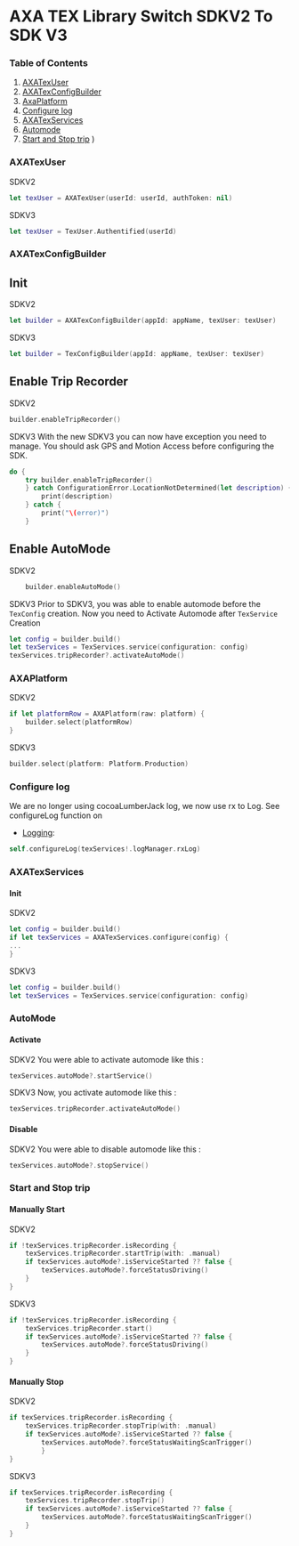 # AXA TEX Library Switch SDKV2 To SDK V3

### Table of Contents

1. [AXATexUser](#axatexuser)
2. [AXATexConfigBuilder](#axatexconfigbuilder)
3. [AxaPlatform](#axaplatform)
4. [Configure log](#configure-log)
5. [AXATexServices](#axatexservices)
5. [Automode](#automode)
6. [Start and Stop trip](#start-and-stop-trip)
)


### AXATexUser

SDKV2

```Swift
let texUser = AXATexUser(userId: userId, authToken: nil)
```

SDKV3

```Swift
let texUser = TexUser.Authentified(userId)
```

### AXATexConfigBuilder
## Init
SDKV2

```Swift
let builder = AXATexConfigBuilder(appId: appName, texUser: texUser)
```

SDKV3

```Swift
let builder = TexConfigBuilder(appId: appName, texUser: texUser)
```

## Enable Trip Recorder
SDKV2

```Swift
builder.enableTripRecorder()
```

SDKV3
With the new SDKV3 you can now have exception you need to manage.
You should ask GPS and Motion Access before configuring the SDK.
```Swift
do {
    try builder.enableTripRecorder()
    } catch ConfigurationError.LocationNotDetermined(let description) {
        print(description)
    } catch {
        print("\(error)")
    }
```

## Enable AutoMode

SDKV2

```Swift
    builder.enableAutoMode()
```

SDKV3
Prior to SDKV3, you was able to enable automode before the `TexConfig` creation.
Now you need to Activate Automode after `TexService` Creation
```Swift
let config = builder.build()
let texServices = TexServices.service(configuration: config)
texServices.tripRecorder?.activateAutoMode()
```


### AXAPlatform
SDKV2

```Swift
if let platformRow = AXAPlatform(raw: platform) {
    builder.select(platformRow)
}
```

SDKV3

```Swift
builder.select(platform: Platform.Production)
```

### Configure log
We are no longer using cocoaLumberJack log, we now use rx to Log.
See configureLog function on 
- [Logging](./logging.md): 

```Swift
self.configureLog(texServices!.logManager.rxLog)
```

### AXATexServices
#### Init
SDKV2

```Swift
let config = builder.build()
if let texServices = AXATexServices.configure(config) {
...
}
```

SDKV3

```Swift
let config = builder.build()
let texServices = TexServices.service(configuration: config)
```

### AutoMode
#### Activate
SDKV2
You were able to activate automode like this :
```Swift
texServices.autoMode?.startService()
```

SDKV3
Now, you activate automode like this :
```Swift
texServices.tripRecorder.activateAutoMode()
```

#### Disable
SDKV2
You were able to disable automode like this :
```Swift
texServices.autoMode?.stopService()
```

### Start and Stop trip
#### Manually Start
SDKV2
```Swift
if !texServices.tripRecorder.isRecording {
    texServices.tripRecorder.startTrip(with: .manual)
    if texServices.autoMode?.isServiceStarted ?? false {
        texServices.autoMode?.forceStatusDriving()
    }
}
```
SDKV3
```Swift
if !texServices.tripRecorder.isRecording {
    texServices.tripRecorder.start()
    if texServices.autoMode?.isServiceStarted ?? false {
        texServices.autoMode?.forceStatusDriving()
    }
}
```
#### Manually Stop

SDKV2
```Swift
if texServices.tripRecorder.isRecording {
    texServices.tripRecorder.stopTrip(with: .manual)
    if texServices.autoMode?.isServiceStarted ?? false {
        texServices.autoMode?.forceStatusWaitingScanTrigger()
        }
}
```

SDKV3
```Swift
if texServices.tripRecorder.isRecording {
    texServices.tripRecorder.stopTrip()
    if texServices.autoMode?.isServiceStarted ?? false {
        texServices.autoMode?.forceStatusWaitingScanTrigger()
    }
}
```

